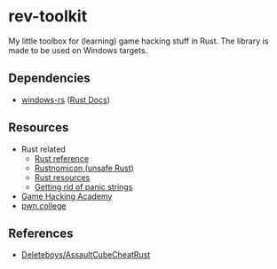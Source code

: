 # rev-toolkit
My little toolbox for (learning) game hacking stuff in Rust.
The library is made to be used on Windows targets.

## Dependencies
- [windows-rs](https://github.com/microsoft/windows-rs) ([Rust Docs](https://microsoft.github.io/windows-docs-rs/doc/windows/))

## Resources
- Rust related
  - [Rust reference](https://doc.rust-lang.org/reference/introduction.html)
  - [Rustnomicon (unsafe Rust)](https://doc.rust-lang.org/nomicon/)
  - [Rust resources](https://www.unknowncheats.me/forum/rust-language-/360411-rust-resources-getting-started.html)
  - [Getting rid of panic strings](https://www.unknowncheats.me/forum/rust-language-/563696-rid-panic-strings-binary.html)
- [Game Hacking Academy](https://gamehacking.academy/)
- [pwn.college](https://pwn.college/)

## References
- [Deleteboys/AssaultCubeCheatRust](https://github.com/Deleteboys/AssaultCubeCheatRust/)

